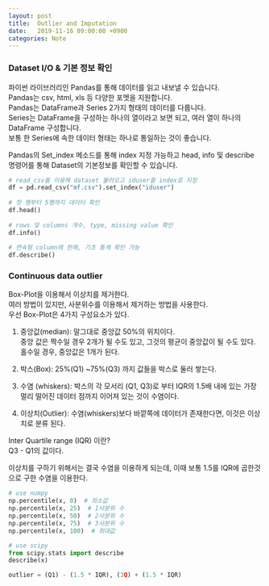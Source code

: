 ```yaml
---
layout: post
title:  Outlier and Imputation 
date:   2019-11-16 09:00:00 +0900
categories: Note
---
```


### Dataset I/O & 기본 정보 확인

파이썬 라이브러리인 Pandas를 통해 데이터를 읽고 내보낼 수 있습니다. <br> 
Pandas는 csv, html, xls 등 다양한 포멧을 지원합니다. <br>
Pandas는 DataFrame과 Series 2가지 형태의 데이터를 다룹니다. <br> 
Series는 DataFrame을 구성하는 하나의 열이라고 보면 되고, 여러 열이 하나의 DataFrame 구성합니다. <br> 
보통 한 Series에 속한 데이터 형태는 하나로 통일하는 것이 좋습니다.  

Pandas의 Set_index 메소드를 통해 index 지정 가능하고 head, info 및 describe 명령어를 통해 Dataset의 기본정보를 확인할 수 있습니다.

```python 
# read_csv를 이용해 dataset 불러오고 iduser를 index로 지정
df = pd.read_csv("mf.csv").set_index("iduser")
 
# 첫 행부터 5행까지 데이터 확인
df.head()
 
# rows 및 columns 개수, type, missing value 확인
df.info()
 
# 연속형 column에 한해, 기초 통계 확인 가능
df.describe()
```


### Continuous data outlier 

Box-Plot을 이용해서 이상치를 제거한다.<br>
여러 방법이 있지만, 사분위수를 이용해서 제거하는 방법을 사용한다.<br>
우선 Box-Plot은 4가지 구성요소가 있다.<br>

1) 중앙값(median): 말그대로 중앙값 50%의 위치이다.<br>
    중앙 값은 짝수일 경우 2개가 될 수도 있고, 그것의 평균이 중앙값이 될 수도 있다.<br>
    홀수일 경우, 중앙값은 1개가 된다.<br>

2) 박스(Box): 25%(Q1) ~75%(Q3) 까지 값들을 박스로 둘러 쌓는다.<br>
3) 수염 (whiskers): 박스의 각 모서리 (Q1, Q3)로 부터 IQR의 1.5배 내에 있는 가장 멀리 떨어진 데이터 점까지 이어져 있는 것이 수염이다.<br>
4) 이상치(Outlier): 수염(whiskers)보다 바깥쪽에 데이터가 존재한다면, 이것은 이상치로 분류 된다.<br>

Inter Quartile range (IQR) 이란?<br>
Q3 - Q1의 값이다.<br>

이상치를 구하기 위해서는 결국 수염을 이용하게 되는데, 이때 보통 1.5를 IQR에 곱한것으로 구한 수염을 이용한다.<br>

```python 
# use numpy 
np.percentile(x, 0)  # 최소값
np.percentile(x, 25)  # 1사분위 수
np.percentile(x, 50)  # 2사분위 수
np.percentile(x, 75)  # 3사분위 수
np.percentile(x, 100)  # 최대값

# use scipy 
from scipy.stats import describe
describe(x)

outlier = (Q1) - (1.5 * IQR), (3Q) + (1.5 * IQR) 
```

